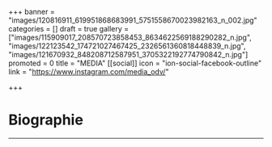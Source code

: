 +++
banner = "images/120816911_619951868683991_5751558670023982163_n_002.jpg"
categories = []
draft = true
gallery = ["images/115909017_208570723858453_8634622569188290282_n.jpg", "images/122123542_174721027467425_2326561360818448839_n.jpg", "images/121670932_848208712587951_3705322192774790842_n.jpg"]
promoted = 0
title = "MEDIA"
[[social]]
icon = "ion-social-facebook-outline"
link = "https://www.instagram.com/media_odv/"

+++
# Biographie

***